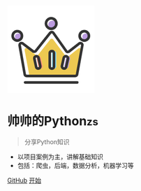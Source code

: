 ![logo](_media/皇冠.png)

# 帅帅的Python<small>zs</small>
> 分享Python知识
- 以项目案例为主，讲解基础知识
- 包括：爬虫，后端，数据分析，机器学习等

[GitHub](https://github.com/myrensheng/myrensheng.github.io)
[开始](about/)